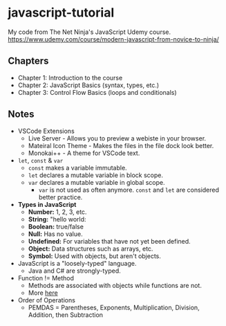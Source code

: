 # javascript-tutorial
My code from The Net Ninja's JavaScript Udemy course. https://www.udemy.com/course/modern-javascript-from-novice-to-ninja/

## Chapters

- Chapter 1: Introduction to the course
- Chapter 2: JavaScript Basics (syntax, types, etc.)
- Chapter 3: Control Flow Basics (loops and conditionals)

## Notes

- VSCode Extensions
	- Live Server - Allows you to preview a webiste in your browser.
	- Mateiral Icon Theme - Makes the files in the file dock look better.
	- Monokai++ - A theme for VSCode text.
- `let`, `const` & `var`
    - `const` makes a variable immutable.
    - `let` declares a mutable variable in block scope.
    - `var` declares a mutable variable in global scope.
        - `var` is not used as often anymore. `const` and `let` are considered better practice.
- **Types in JavaScript**
    - **Number:** 1, 2, 3, etc.
    - **String:** "hello world:
    - **Boolean:** true/false
    - **Null:** Has no value.
    - **Undefined:** For variables that have not yet been defined.
    - **Object:** Data structures such as arrays, etc.
    - **Symbol:** Used with objects, but aren't objects.
- JavaScript is a "loosely-typed" language.
    - Java and C# are strongly-typed.
- Function != Method
    - Methods are associated with objects while functions are not.
    - More [here](https://stackoverflow.com/questions/155609/whats-the-difference-between-a-method-and-a-function) 
- Order of Operations
    - PEMDAS = Parentheses, Exponents, Multiplication, Division, Addition, then Subtraction